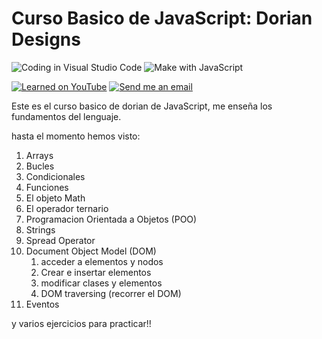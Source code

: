 # **Curso Basico de JavaScript:** Dorian Designs

![Coding in Visual Studio Code](https://img.shields.io/badge/Visual_Studio-5C2D91?style=for-the-badge&logo=visual%20studio&logoColor=white) ![Make with JavaScript](https://img.shields.io/badge/JavaScript-323330?style=for-the-badge&logo=javascript&logoColor=F7DF1E)

[![Learned on YouTube](https://img.shields.io/badge/Canal%20de%20Dorian%20Designs-FF0000?style=for-the-badge&logo=youtube&logoColor=white)](https://www.youtube.com/watch?v=tGtxX5x8pKU&list=PLROIqh_5RZeBAnmi0rqLkyZIAVmT5lZxG) [![Send me an email](https://img.shields.io/badge/Gmail-logo=gmail&logoColor=white)](mailto:cristian132dev@gmail.com?subject=Queremos%20comunicarnos%20contigo!! )

Este es el curso basico de dorian de JavaScript, me enseña los fundamentos del lenguaje.

hasta el momento hemos visto:

1. Arrays
2. Bucles
3. Condicionales
4. Funciones
5. El objeto Math
6. El operador ternario
7. Programacion Orientada a Objetos (POO)
8. Strings
9. Spread Operator
10. Document Object Model (DOM)
    1. acceder a elementos y nodos
    2. Crear e insertar elementos
    3. modificar clases y elementos
    4. DOM traversing (recorrer el DOM)
11. Eventos

y varios ejercicios para practicar!!
